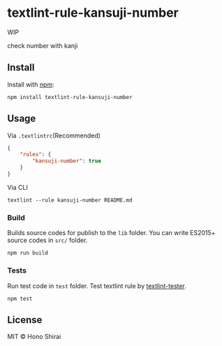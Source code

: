 # textlint-rule-kansuji-number

WIP

check number with kanji

## Install

Install with [npm](https://www.npmjs.com/):

    npm install textlint-rule-kansuji-number

## Usage

Via `.textlintrc`(Recommended)

```json
{
    "rules": {
        "kansuji-number": true
    }
}
```

Via CLI

```
textlint --rule kansuji-number README.md
```

### Build

Builds source codes for publish to the `lib` folder.
You can write ES2015+ source codes in `src/` folder.

    npm run build

### Tests

Run test code in `test` folder.
Test textlint rule by [textlint-tester](https://github.com/textlint/textlint-tester).

    npm test

## License

MIT © Hono Shirai
